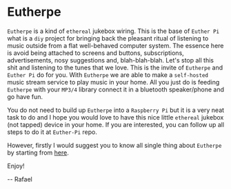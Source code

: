 # Eutherpe

`Eutherpe` is a kind of `ethereal` jukebox wiring. This is the base of `Euther Pi` what is a `diy` project for bringing back
the pleasant ritual of listening to music outside from a flat well-behaved computer system. The essence here is avoid being
attached to screens and buttons, subscriptions, advertisements, nosy suggestions and, blah-blah-blah. Let's stop all this shit
and listening to the tunes that we love. This is the invite of `Eutherpe` and `Euther Pi`  do for you. With `Eutherpe` we are
able to make a `self-hosted` music stream service to play music in your home. All you just do is feeding `Eutherpe` with your
`MP3/4` library connect it in a bluetooth speaker/phone and go have fun.

You do not need to build up `Eutherpe` into a `Raspberry Pi` but it is a very neat task to do and I hope you would love to have
this nice little `ethereal` jukebox (not tapped) device in your home. If you are interested, you can follow up all steps to do it
at `Euther-Pi` repo.

However, firstly I would suggest you to know all single thing about `Eutherpe` by starting from [here]().

Enjoy!

-- Rafael
